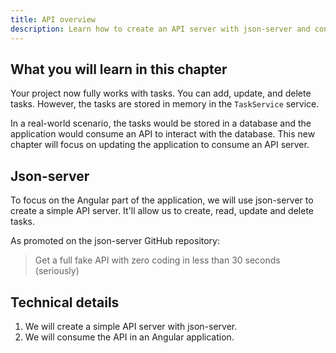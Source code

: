 ```yaml
---
title: API overview
description: Learn how to create an API server with json-server and consume it in an Angular application.
---
```


## What you will learn in this chapter

Your project now fully works with tasks. You can add, update, and delete tasks.
However, the tasks are stored in memory in the `TaskService` service.

In a real-world scenario, the tasks would be stored in a database and the application would consume an API to interact with the database.
This new chapter will focus on updating the application to consume an API server.

## Json-server

To focus on the Angular part of the application, we will use json-server to create a simple API server.
It'll allow us to create, read, update and delete tasks.

As promoted on the json-server GitHub repository:

> Get a full fake API with zero coding in less than 30 seconds (seriously)

## Technical details

1. We will create a simple API server with json-server.
2. We will consume the API in an Angular application.

